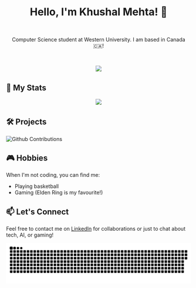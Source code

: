 <div align="center">

# Hello, I'm Khushal Mehta! 👋

<br>
 
Computer Science student at Western University. I am based in Canada 🇨🇦!

<br>
 
[![](https://komarev.com/ghpvc/?username=Khushal-Me&color=000000&style=for-the-badge&base=1&abbreviated=true)](https://github.com/Khushal-Me?tab=repositories)

</div>


## 📝 My Stats

<p align="center">
<img src="https://github-readme-stats.vercel.app/api/top-langs/?username=Khushal-Me&theme=shadow_blue&layout=compact"width="40%"/> 
</p>  

## 🛠️ Projects
 ![Github Contributions](https://greptile-stats.vercel.app/api/widget/Khushal-Me/contributions)


## 🎮 Hobbies
When I'm not coding, you can find me:
- Playing basketball
- Gaming (Elden Ring is my favourite!)


## 📫 Let's Connect
Feel free to contact me on [LinkedIn](https://www.linkedin.com/in/khushal-mehta/) for collaborations or just to chat about tech, AI, or gaming!

<p align="center">
 <img width="1000" src="assets/github-snake.svg" alt="snake"/>
</p>
